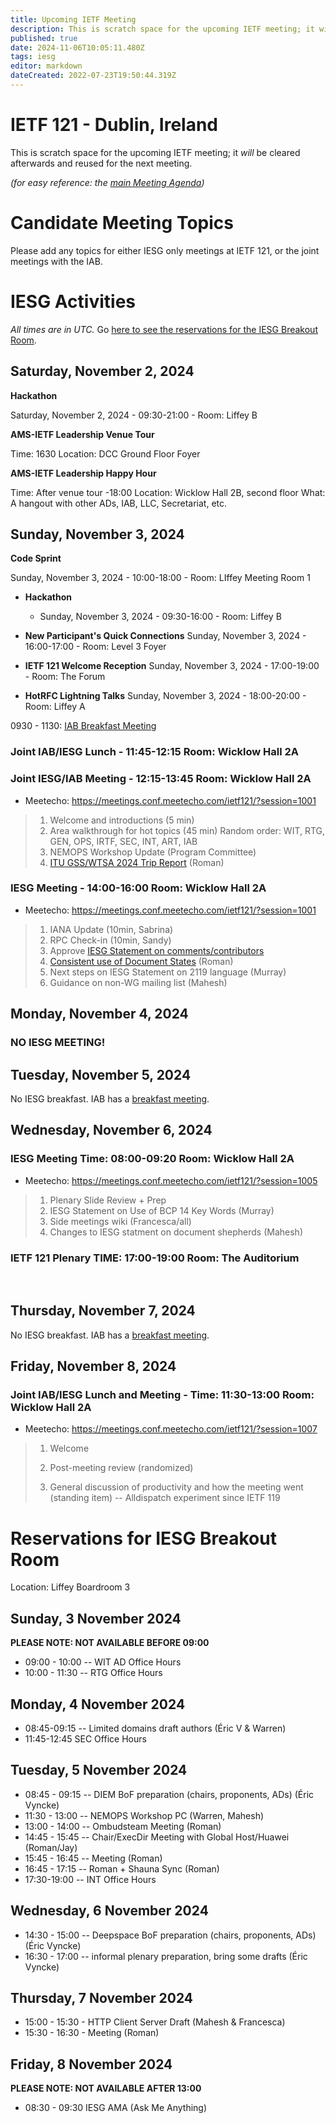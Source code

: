 ```yaml
---
title: Upcoming IETF Meeting
description: This is scratch space for the upcoming IETF meeting; it will be cleared afterwards and reused for the next meeting.
published: true
date: 2024-11-06T10:05:11.480Z
tags: iesg
editor: markdown
dateCreated: 2022-07-23T19:50:44.319Z
---
```


# IETF 121 - Dublin, Ireland
This is scratch space for the upcoming IETF meeting; it *will* be cleared afterwards and reused for the next meeting. 

*(for easy reference: the [main Meeting Agenda](https://datatracker.ietf.org/meeting/agenda/))*

# Candidate Meeting Topics
Please add any topics for either IESG only meetings at IETF 121, or the joint meetings with the IAB.




# IESG Activities
*All times are in UTC.* Go [here to see the reservations for the IESG Breakout Room](#IESGBreakoutRoom).

## Saturday, November 2, 2024

**Hackathon**

Saturday, November 2, 2024 - 09:30-21:00 - Room: Liffey B
 

**AMS-IETF Leadership Venue Tour**

Time: 1630
Location: DCC Ground Floor Foyer

**AMS-IETF Leadership Happy Hour**

Time: After venue tour -18:00
Location: Wicklow Hall 2B, second floor
What: A hangout with other ADs, IAB, LLC, Secretariat, etc.

## Sunday, November 3, 2024

**Code Sprint**

Sunday, November 3, 2024 - 10:00-18:00 - Room: LIffey Meeting Room 1

- **Hackathon**

  - Sunday, November 3, 2024 - 09:30-16:00 - Room: Liffey B
  
- **New Participant's Quick Connections** Sunday, November 3, 2024 - 16:00-17:00 - Room: Level 3 Foyer
- **IETF 121 Welcome Reception** Sunday, November 3, 2024 - 17:00-19:00 - Room: The Forum
- **HotRFC Lightning Talks** Sunday, November 3, 2024 - 18:00-20:00 - Room: Liffey A

0930 - 1130: [IAB Breakfast Meeting](https://wiki.ietf.org/group/iab/Agenda121)

### Joint IAB/IESG Lunch - 11:45-12:15 Room: Wicklow Hall 2A

### Joint IESG/IAB Meeting - 12:15-13:45 Room: Wicklow Hall 2A

* Meetecho: https://meetings.conf.meetecho.com/ietf121/?session=1001

>1. Welcome and introductions (5 min)
>2. Area walkthrough for hot topics (45 min)
    Random order: WIT, RTG, GEN, OPS, IRTF, SEC, INT, ART, IAB
>3. NEMOPS Workshop Update (Program Committee)
>4. [ITU GSS/WTSA 2024 Trip Report](https://docs.google.com/document/d/1aZb4OH9hHZwrk_Jg-k0quRLllO0mcOZ5k2WDGQLERtA/edit) (Roman) 


### IESG Meeting - 14:00-16:00 Room: Wicklow Hall 2A

* Meetecho: https://meetings.conf.meetecho.com/ietf121/?session=1001

>1.  IANA Update (10min, Sabrina)
>2.  RPC Check-in (10min, Sandy)
>3.  Approve [IESG Statement on comments/contributors](https://docs.google.com/document/d/1b81ufX4kxgQBcEH7NomS4t6SO3c42r-mORCulI0js1Q/edit)
>4.  [Consistent use of Document States](https://docs.google.com/document/d/1AHzNzTbym2aQ9RPuFrRNjOKA2Is9o-BNKg-IwOdbEoY/edit) (Roman)
>5.  Next steps on IESG Statement on 2119 language (Murray)
>6.  Guidance on non-WG mailing list (Mahesh)

## Monday, November 4, 2024

### NO IESG MEETING!





 
## Tuesday, November 5, 2024


No IESG breakfast. IAB has a [breakfast meeting](https://wiki.ietf.org/group/iab/Agenda121).
  
## Wednesday, November 6, 2024
### IESG Meeting Time: 08:00-09:20  Room: Wicklow Hall 2A

* Meetecho: https://meetings.conf.meetecho.com/ietf121/?session=1005

>1. Plenary Slide Review + Prep
>2. IESG Statement on Use of BCP 14 Key Words (Murray)
>3. Side meetings wiki (Francesca/all)
>4. Changes to IESG statment on document shepherds (Mahesh)

### IETF 121 Plenary TIME: 17:00-19:00 Room: The Auditorium
&nbsp;
## Thursday, November 7, 2024

No IESG breakfast. IAB has a [breakfast meeting](https://wiki.ietf.org/group/iab/Agenda121).

## Friday, November 8, 2024

### Joint IAB/IESG Lunch and Meeting - Time: 11:30-13:00 Room: Wicklow Hall 2A

* Meetecho:  https://meetings.conf.meetecho.com/ietf121/?session=1007

> 1. Welcome
> 2. Post-meeting review (randomized)
> 
> 3. General discussion of productivity and how the meeting went (standing item)
> -- Alldispatch experiment since IETF 119

# <a id="IESGBreakoutRoom"></a>Reservations for IESG Breakout Room

Location: Liffey Boardroom 3

## Sunday, 3 November 2024
**PLEASE NOTE: NOT AVAILABLE BEFORE 09:00**

* 09:00 - 10:00 -- WIT AD Office Hours
* 10:00 - 11:30 -- RTG Office Hours

## Monday, 4 November 2024

* 08:45-09:15 -- Limited domains draft authors (Éric V & Warren)
* 11:45-12:45 SEC Office Hours

## Tuesday, 5 November 2024
* 08:45 - 09:15 -- DIEM BoF preparation (chairs, proponents, ADs) (Éric Vyncke)
* 11:30 - 13:00 -- NEMOPS Workshop PC (Warren, Mahesh)
* 13:00 - 14:00 -- Ombudsteam Meeting (Roman)
* 14:45 - 15:45 -- Chair/ExecDir Meeting with Global Host/Huawei (Roman/Jay)
* 15:45 - 16:45 -- Meeting (Roman)
* 16:45 - 17:15 -- Roman + Shauna Sync (Roman)
* 17:30-19:00 -- INT Office Hours

## Wednesday, 6 November 2024
* 14:30 - 15:00 -- Deepspace BoF preparation (chairs, proponents, ADs) (Éric Vyncke)
* 16:30 - 17:00 -- informal plenary preparation, bring some drafts (Éric Vyncke)

## Thursday, 7 November 2024

* 15:00 - 15:30 - HTTP Client Server Draft (Mahesh & Francesca)
* 15:30 - 16:30 - Meeting (Roman)

## Friday, 8 November 2024
**PLEASE NOTE: NOT AVAILABLE AFTER 13:00**

* 08:30 - 09:30 IESG AMA (Ask Me Anything)


